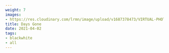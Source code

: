 ```yaml
---
weight: 7
images:
- https://res.cloudinary.com/lrmn/image/upload/v1687378473/VIRTUAL-PHOTOGRAPHY/daysgone/DAYS_GONE_20191004222440.2_ucdgn6.jpg
title: Days Gone
date: 2021-04-02
tags:
- blackwhite
- all
---
```

